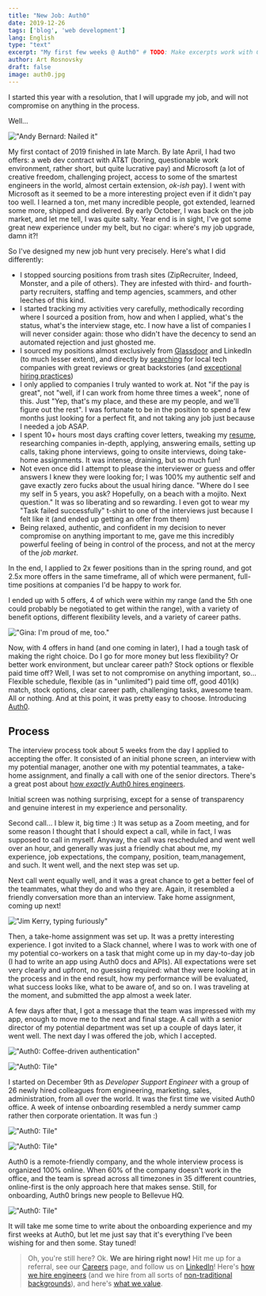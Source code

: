 ```yaml
---
title: "New Job: Auth0"
date: 2019-12-26
tags: ['blog', 'web development']
lang: English
type: "text"
excerpt: "My first few weeks @ Auth0" # TODO: Make excerpts work with Casper
author: Art Rosnovsky
draft: false
image: auth0.jpg
---
```


I started this year with a resolution, that I will upgrade my job, and will not compromise on anything in the process.

Well...

!["Andy Bernard: Nailed it"](nailed-it.gif)

My first contact of 2019 finished in late March. By late April, I had two offers: a web dev contract with AT&T (boring, questionable work environment, rather short, but quite lucrative pay) and Microsoft (a lot of creative freedom, challenging project, access to some of the smartest engineers in the world, almost certain extension, _ok-ish_ pay). I went with Microsoft as it seemed to be a more interesting project even if it didn't pay too well. I learned a ton, met many incredible people, got extended, learned some more, shipped and delivered. By early October, I was back on the job market, and let me tell, I was quite salty. Year end is in sight, I've got some great new experience under my belt, but no cigar: where's my job upgrade, damn it?!

So I've designed my new job hunt very precisely. Here's what I did differently:

- I stopped sourcing positions from trash sites (ZipRecruiter, Indeed, Monster, and a pile of others). They are infested with third- and fourth-party recruiters, staffing and temp agencies, scammers, and other leeches of this kind.
- I started tracking my activities very carefully, methodically recording where I sourced a position from, how and when I applied, what's the status, what's the interview stage, etc. I now have a list of companies I will never consider again: those who didn't have the decency to send an automated rejection and just ghosted me.
- I sourced my positions almost exclusively from [Glassdoor](https://glassdoor.com) and LinkedIn (to much lesser extent), and directly by [searching](https://duckduckgo.com/) for local tech companies with great reviews or great backstories (and [exceptional hiring practices](https://github.com/poteto/hiring-without-whiteboards))
- I only applied to companies I truly wanted to work at. Not "if the pay is great", not "well, if I can work from home three times a week", none of this. Just "Yep, that's my place, and these are my people, and we'll figure out the rest". I was fortunate to be in the position to spend a few months just looking for a perfect fit, and not taking any job just because I needed a job ASAP.
- I spent 10+ hours most days crafting cover letters, tweaking my [resume](/resume), researching companies in-depth, applying, answering emails, setting up calls, taking phone interviews, going to onsite interviews, doing take-home assignments. It was intense, draining, but so much fun!
- Not even once did I attempt to please the interviewer or guess and offer answers I knew they were looking for; I was 100% my authentic self and gave exactly zero fucks about the usual hiring dance. "Where do I see my self in 5 years, you ask? Hopefully, on a beach with a mojito. Next question." It was so liberating and so rewarding. I even got to wear my "Task failed successfully" t-shirt to one of the interviews just because I felt like it (and ended up getting an offer from them)
- Being relaxed, authentic, and confident in my decision to never compromise on anything important to me, gave me this incredibly powerful feeling of being in control of the process, and not at the mercy of the *job market*.

In the end, I applied to 2x fewer positions than in the spring round, and got 2.5x more offers in the same timeframe, all of which were permanent, full-time positions at companies I'd be happy to work for.

I ended up with 5 offers, 4 of which were within my range (and the 5th one could probably be negotiated to get within the range), with a variety of benefit options, different flexibility levels, and a variety of career paths.

!["Gina: I'm proud of me, too."](gina.gif)

Now, with 4 offers in hand (and one coming in later), I had a tough task of making the right choice. Do I go for more money but less flexibility? Or better work environment, but unclear career path? Stock options or flexible paid time off? Well, I was set to not compromise on anything important, so... Flexible schedule, flexible (as in "unlimited") paid time off, good 401(k) match, stock options, clear career path, challenging tasks, awesome team. All or nothing. And at this point, it was pretty easy to choose. Introducing [Auth0](https://auth0.com).

## Process

The interview process took about 5 weeks from the day I applied to accepting the offer. It consisted of an initial phone screen, an interview with my potential manager, another one with my potential teammates, a take-home assignment, and finally a call with one of the senior directors. There's a great post about [how *exactly* Auth0 hires engineers](https://auth0.com/blog/how-we-hire-engineers/).

Initial screen was nothing surprising, except for a sense of transparency and genuine interest in my experience and personality.

Second call... I blew it, big time :) It was setup as a Zoom meeting, and for some reason I thought that I should expect a call, while in fact, I was supposed to call in myself. Anyway, the call was rescheduled and went well over an hour, and generally was just a friendly chat about me, my experience, job expectations, the company, position, team,management, and such. It went well, and the next step was set up.

Next call went equally well, and it was a great chance to get a better feel of the teammates, what they do and who they are. Again, it resembled a friendly conversation more than an interview. Take home assignment, coming up next!

!["Jim Kerry, typing furiously"](typing.gif)

Then, a take-home assignment was set up. It was a pretty interesting experience. I got invited to a Slack channel, where I was to work with one of my potential co-workers on a task that might come up in my day-to-day job (I had to write an app using Auth0 docs and APIs). All expectations were set very clearly and upfront, no guessing required: what they were looking at in the process and in the end result, how my performance will be evaluated, what success looks like, what to be aware of, and so on. I was traveling at the moment, and submitted the app almost a week later.

A few days after that, I got a message that the team was impressed with my app, enough to move me to the next and final stage. A call with a senior director of my potential department was set up a couple of days later, it went well. The next day I was offered the job, which I accepted.

!["Auth0: Coffee-driven authentication"](coffee.jpg)

!["Auth0: Tile"](tile.jpg)

I started on December 9th as *Developer Support Engineer* with a group of 26 newly hired colleagues from engineering, marketing, sales, administration, from all over the world. It was the first time we visited Auth0 office. A week of intense onboarding resembled a nerdy summer camp rather then corporate orientation. It was fun :)

!["Auth0: Tile"](class.jpg)

!["Auth0: Tile"](community.jpg)

Auth0 is a remote-friendly company, and the whole interview process is organized 100% online. When 60% of the company doesn't work in the office, and the team is spread across all timezones in 35 different countries, online-first is the only approach here that makes sense. Still, for onboarding, Auth0 brings new people to Bellevue HQ.

!["Auth0: Tile"](lunch.jpg)

It will take me some time to write about the onboarding experience and my first weeks at Auth0, but let me just say that it's everything I've been wishing for and then some. Stay tuned!

> Oh, you're still here? Ok. **We are hiring right now!** Hit me up for a referral, see our [Careers](https://jobs.lever.co/auth0?lever-via=KkPp8EXnYD) page, and follow us on [LinkedIn](https://www.linkedin.com/company/auth0/)! Here's [how we hire engineers](https://auth0.com/blog/how-we-hire-engineers/) (and we hire from all sorts of [non-traditional backgrounds](https://auth0.com/blog/non-traditional-backgrounds-at-auth0/)), and here's [what we value](https://auth0.com/careers/culture).

